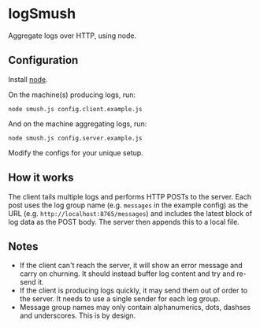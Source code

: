 logSmush
========

Aggregate logs over HTTP, using node.


Configuration
-------------

Install <a href="http://nodejs.org/">node</a>.

On the machine(s) producing logs, run:

	node smush.js config.client.example.js

And on the machine aggregating logs, run:

	node smush.js config.server.example.js

Modify the configs for your unique setup.


How it works
------------

The client tails multiple logs and performs HTTP POSTs to the server.
Each post uses the log group name (e.g. <code>messages</code> in the example config)
as the URL (e.g. <code>http://localhost:8765/messages</code>) and includes the latest 
block of log data as the POST body. The server then appends this to a local file.


Notes
-----

* If the client can't reach the server, it will show an error message and carry on 
  churning. It should instead buffer log content and try and re-send it.
* If the client is producing logs quickly, it may send them out of order to the
  server. It needs to use a single sender for each log group.
* Message group names may only contain alphanumerics, dots, dashses and underscores.
  This is by design.
